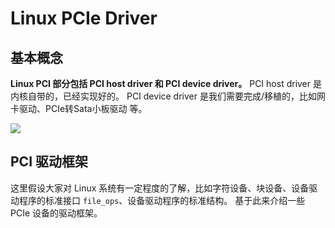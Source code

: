 # Linux PCIe Driver

## 基本概念

**Linux PCI 部分包括  PCI host driver 和 PCI device driver。**
PCI host driver 是内核自带的，已经实现好的。
PCI device driver 是我们需要完成/移植的，比如网卡驱动、PCIe转Sata小板驱动 等。

![](http://ww1.sinaimg.cn/large/ba061518gy1fknn7oqotjj20eu08v3yk.jpg)


## PCI 驱动框架

这里假设大家对 Linux 系统有一定程度的了解，比如字符设备、块设备、设备驱动程序的标准接口 `file_ops`、设备驱动程序的标准结构。
基于此来介绍一些 PCIe 设备的驱动框架。

